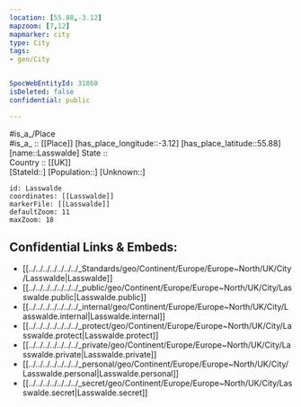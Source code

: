 ```yaml
---
location: [55.88,-3.12] 
mapzoom: [7,12] 
mapmarker: city 
type: City
tags:
- geo/City


SpocWebEntityId: 31860
isDeleted: false
confidential: public

---
```

#is_a_/Place  
#is_a_ :: [[Place]] 
[has_place_longitude::-3.12] 
[has_place_latitude::55.88] 
[name::Lasswalde] 
State ::  
Country :: [[UK]]  
[StateId::] 
[Population::] 
[Unknown::] 


```leaflet
id: Lasswalde
coordinates: [[Lasswalde]] 
markerFile: [[Lasswalde]] 
defaultZoom: 11 
maxZoom: 18
```


## Confidential Links & Embeds: 
- [[../../../../../../../_Standards/geo/Continent/Europe/Europe~North/UK/City/Lasswalde|Lasswalde]] 
- [[../../../../../../../_public/geo/Continent/Europe/Europe~North/UK/City/Lasswalde.public|Lasswalde.public]] 
- [[../../../../../../../_internal/geo/Continent/Europe/Europe~North/UK/City/Lasswalde.internal|Lasswalde.internal]] 
- [[../../../../../../../_protect/geo/Continent/Europe/Europe~North/UK/City/Lasswalde.protect|Lasswalde.protect]] 
- [[../../../../../../../_private/geo/Continent/Europe/Europe~North/UK/City/Lasswalde.private|Lasswalde.private]] 
- [[../../../../../../../_personal/geo/Continent/Europe/Europe~North/UK/City/Lasswalde.personal|Lasswalde.personal]] 
- [[../../../../../../../_secret/geo/Continent/Europe/Europe~North/UK/City/Lasswalde.secret|Lasswalde.secret]] 
